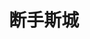 ---
layout: work-detail
title: "断手斯城"
sort_by_date: "2023-02-18"
work_details:
  title: "断手斯城"
  location: "Mountain View Center for the Performing Arts"
  dates:
    - "2023-02-18"
    - "2023-02-19"
  banner_image: "/assets/imgs/works/2023-spring-behanding/banner.png"
  poster_image: "/assets/imgs/works/2023-spring-behanding/poster.png"
  introduction: "神秘男子重金悬赏遗失的断手，一对小情侣宣称找到失物。双方相约在一间旧旅馆碰头，却遇见了一个古怪的前台。交易并没有如期进行……断手的真相到底是什么？在这部黑色喜剧里，我们将为失控的人生，找到一个意料之外的答案。"
  production_team:
    - page_title: "演员"
      members:
        - name: "演员"
          person: "陈思源"
          role: "卡迈克"
        - name: "演员"
          person: "董仕"
          role: "托比"
        - name: "演员"
          person: "邵航"
          role: "莫文"
        - name: "演员"
          person: "郭汀莹"
          role: "玛丽琳"
    - page_title: "制作团队"
      members:
        - name: "导演"
          person: "李寅辰"
        - name: "制作人"
          person: "李周嘉"
        - name: "舞台监督"
          person: "王尤雅"
        - name: "副导演"
          person: "沈诗哲"
        - name: "助理制作人"
          person: "周容好"
        - name: "舞台监督助理"
          person: "徐琬乔"
    - page_title: "后台"
      members:
        - name: "舞台美术"
          person: "曾月"
        - name: "舞台美术"
          person: "张逸飞"
        - name: "灯光"
          person: "朱本正"
        - name: "灯光"
          person: "孟毅"
        - name: "音乐音效"
          person: "刘小叶"
        - name: "道具"
          person: "高宇彤"
        - name: "道具"
          person: "马慧琦"
        - name: "舞台助手"
          person: "徐琬乔"
        - name: "舞台助手"
          person: "高宇彤"
        - name: "服装/化妆"
          person: "李佳琦"
        - name: "服装/化妆"
          person: "陈晨"
        - name: "平面设计"
          person: "李周嘉"
        - name: "外联"
          person: "张茜"
        - name: "外联"
          person: "周康彦"
        - name: "摄影"
          person: "李扬"
        - name: "摄影"
          person: "Cindy Dong"
        - name: "摄影"
          person: "棵未"
        - name: "摄影"
          person: "胡雪莹"
        - name: "摄影"
          person: "张小依妮"
        - name: "摄影"
          person: "伍婕"
        - name: "摄影"
          person: "张若鹏"
        - name: "摄像"
          person: "不寐影像馆"
        - name: "摄像"
          person: "Sophy Wang"
        - name: "摄像"
          person: "贾小荣"
        - name: "摄像"
          person: "张靠靠"
        - name: "摄像"
          person: "徐慧"
  photos:
    - image: "/assets/imgs/works/2023-spring-behanding/photo_1.jpg"
      caption: "演出"
    - image: "/assets/imgs/works/2023-spring-behanding/photo_2.jpg"
      caption: "演出"
    - image: "/assets/imgs/works/2023-spring-behanding/photo_3.jpg"
      caption: "演出"
    - image: "/assets/imgs/works/2023-spring-behanding/photo_4.jpg"
      caption: "演出"
    - image: "/assets/imgs/works/2023-spring-behanding/photo_5.jpg"
      caption: "演出"
    - image: "/assets/imgs/works/2023-spring-behanding/photo_6.jpg"
      caption: "演出"
    - image: "/assets/imgs/works/2023-spring-behanding/photo_7.jpg"
      caption: "演出"
    - image: "/assets/imgs/works/2023-spring-behanding/photo_8.jpg"
      caption: "剧组合照"
    - image: "/assets/imgs/works/2023-spring-behanding/photo_9.jpg"
      caption: "演出"
---